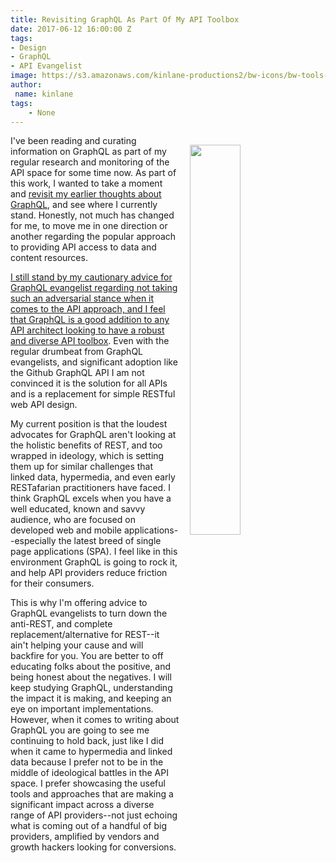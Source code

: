 ```yaml
---
title: Revisiting GraphQL As Part Of My API Toolbox
date: 2017-06-12 16:00:00 Z
tags:
- Design
- GraphQL
- API Evangelist
image: https://s3.amazonaws.com/kinlane-productions2/bw-icons/bw-tools-school.png
author:
 name: kinlane
tags:
    - None
---
```

<p><img style="padding: 15px;" src="https://s3.amazonaws.com/kinlane-productions2/bw-icons/bw-tools-school.png" alt="" width="40%" align="right" /></p>

I've been reading and curating information on GraphQL as part of my regular research and monitoring of the API space for some time now. As part of this work, I wanted to take a moment and [revisit my earlier thoughts about GraphQL](http://apievangelist.com/2016/09/02/i-am-keeping-my-mind-open-and-looking-forward-to-learning-more-about-graphql/), and see where I currently stand. Honestly, not much has changed for me, to move me in one direction or another regarding the popular approach to providing API access to data and content resources.

[I still stand by my cautionary advice for GraphQL evangelist regarding not taking such an adversarial stance when it comes to the API approach, and I feel that GraphQL is a good addition to any API architect looking to have a robust and diverse API toolbox](http://apievangelist.com/2017/03/31/rest-linked-data-hypermedia-graphql-and-grpc/). Even with the regular drumbeat from GraphQL evangelists, and significant adoption like the Github GraphQL API I am not convinced it is the solution for all APIs and is a replacement for simple RESTful web API design.

My current position is that the loudest advocates for GraphQL aren't looking at the holistic benefits of REST, and too wrapped in ideology, which is setting them up for similar challenges that linked data, hypermedia, and even early RESTafarian practitioners have faced. I think GraphQL excels when you have a well educated, known and savvy audience, who are focused on developed web and mobile applications--especially the latest breed of single page applications (SPA). I feel like in this environment GraphQL is going to rock it, and help API providers reduce friction for their consumers.

This is why I'm offering advice to GraphQL evangelists to turn down the anti-REST, and complete replacement/alternative for REST--it ain't helping your cause and will backfire for you. You are better to off educating folks about the positive, and being honest about the negatives. I will keep studying GraphQL, understanding the impact it is making, and keeping an eye on important implementations. However, when it comes to writing about GraphQL you are going to see me continuing to hold back, just like I did when it came to hypermedia and linked data because I prefer not to be in the middle of ideological battles in the API space. I prefer showcasing the useful tools and approaches that are making a significant impact across a diverse range of API providers--not just echoing what is coming out of a handful of big providers, amplified by vendors and growth hackers looking for conversions.